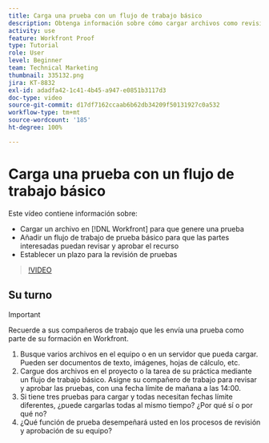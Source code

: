 ```yaml
---
title: Carga una prueba con un flujo de trabajo básico
description: Obtenga información sobre cómo cargar archivos como revisiones, agregar un flujo de trabajo de revisión básico para la revisión y aprobación de las partes interesadas y establecer plazos para la revisión en  [!DNL Workfront].
activity: use
feature: Workfront Proof
type: Tutorial
role: User
level: Beginner
team: Technical Marketing
thumbnail: 335132.png
jira: KT-8832
exl-id: adadfa42-1c41-4b45-a947-e0851b3117d3
doc-type: video
source-git-commit: d17df7162ccaab6b62db34209f50131927c0a532
workflow-type: tm+mt
source-wordcount: '185'
ht-degree: 100%

---
```


# Carga una prueba con un flujo de trabajo básico

Este vídeo contiene información sobre:

* Cargar un archivo en [!DNL Workfront] para que genere una prueba
* Añadir un flujo de trabajo de prueba básico para que las partes interesadas puedan revisar y aprobar el recurso
* Establecer un plazo para la revisión de pruebas

>[!VIDEO](https://video.tv.adobe.com/v/335132/?quality=12&learn=on&enablevpops)

## Su turno

>[!IMPORTANT]
>
>Recuerde a sus compañeros de trabajo que les envía una prueba como parte de su formación en Workfront.


1. Busque varios archivos en el equipo o en un servidor que pueda cargar. Pueden ser documentos de texto, imágenes, hojas de cálculo, etc.
1. Cargue dos archivos en el proyecto o la tarea de su práctica mediante un flujo de trabajo básico. Asigne su compañero de trabajo para revisar y aprobar las pruebas, con una fecha límite de mañana a las 14:00.
1. Si tiene tres pruebas para cargar y todas necesitan fechas límite diferentes, ¿puede cargarlas todas al mismo tiempo? ¿Por qué sí o por qué no?
1. ¿Qué función de prueba desempeñará usted en los procesos de revisión y aprobación de su equipo?

<!--
## Learn more
* Supported proofing file types
* Configure a proof
-->

<!--
## Guides
* Plan a basic workflow worksheet
* Upload proofs in Workfront
-->
